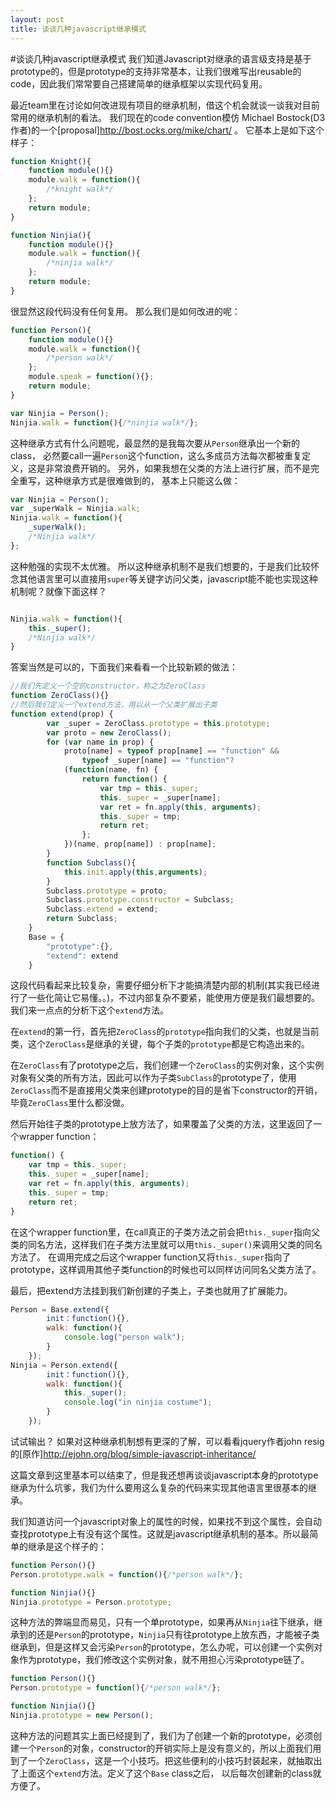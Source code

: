 ```yaml
---
layout: post
title: 谈谈几种javascript继承模式
---
```

#谈谈几种javascript继承模式
我们知道Javascript对继承的语言级支持是基于prototype的，但是prototype的支持非常基本，让我们很难写出reusable的code，因此我们常常要自己搭建简单的继承框架以实现代码复用。

最近team里在讨论如何改进现有项目的继承机制，借这个机会就谈一谈我对目前常用的继承机制的看法。
我们现在的code convention模仿 Michael Bostock(D3作者)的一个[proposal]http://bost.ocks.org/mike/chart/ 。
它基本上是如下这个样子：

```javascript
function Knight(){
    function module(){}
    module.walk = function(){
        /*knight walk*/
    };
    return module;
}

function Ninjia(){
    function module(){}
    module.walk = function(){
        /*ninjia walk*/
    };
    return module;
}

```

很显然这段代码没有任何复用。
那么我们是如何改进的呢：

```javascript
function Person(){
    function module(){}
    module.walk = function(){
        /*person walk*/
    };
    module.speak = function(){};
    return module;
}

var Ninjia = Person();
Ninjia.walk = function(){/*ninjia walk*/};
```

这种继承方式有什么问题呢，最显然的是我每次要从`Person`继承出一个新的class，
必然要call一遍`Person`这个function，这么多成员方法每次都被重复定义，这是非常浪费开销的。
另外，如果我想在父类的方法上进行扩展，而不是完全重写，这种继承方式是很难做到的，
基本上只能这么做：

```javascript
var Ninjia = Person();
var _superWalk = Ninjia.walk;
Ninjia.walk = function(){
    _superWalk();
    /*Ninjia walk*/
};
```

这种勉强的实现不太优雅。
所以这种继承机制不是我们想要的，于是我们比较怀念其他语言里可以直接用`super`等关键字访问父类，javascript能不能也实现这种机制呢？就像下面这样？

```javascript

Ninjia.walk = function(){
    this._super();
    /*Ninjia walk*/
}
```
答案当然是可以的，下面我们来看看一个比较新颖的做法：

```javascript
//我们先定义一个空的constructor，称之为ZeroClass
function ZeroClass(){}
//然后我们定义一个extend方法，用以从一个父类扩展出子类
function extend(prop) {
        var _super = ZeroClass.prototype = this.prototype;
        var proto = new ZeroClass();
        for (var name in prop) {
            proto[name] = typeof prop[name] == "function" && 
                typeof _super[name] == "function"? 
            (function(name, fn) {
                return function() {
                    var tmp = this._super;
                    this._super = _super[name];
                    var ret = fn.apply(this, arguments);
                    this._super = tmp;
                    return ret;
                };
            })(name, prop[name]) : prop[name];
        }
        function Subclass(){
            this.init.apply(this,arguments);
        }
        Subclass.prototype = proto;
        Subclass.prototype.constructor = Subclass;
        Subclass.extend = extend;
        return Subclass;
    }
    Base = {
        "prototype":{},
        "extend": extend
    }

```

这段代码看起来比较复杂，需要仔细分析下才能搞清楚内部的机制(其实我已经进行了一些化简让它易懂。。)，不过内部复杂不要紧，能使用方便是我们最想要的。我们来一点点的分析下这个`extend`方法。

在`extend`的第一行，首先把`ZeroClass`的`prototype`指向我们的父类，也就是当前类，这个`ZeroClass`是继承的关键，每个子类的`prototype`都是它构造出来的。

在`ZeroClass`有了prototype之后，我们创建一个`ZeroClass`的实例对象，这个实例对象有父类的所有方法，因此可以作为子类`SubClass`的prototype了，使用`ZeroClass`而不是直接用父类来创建prototype的目的是省下constructor的开销，毕竟`ZeroClass`里什么都没做。

然后开始往子类的prototype上放方法了，如果覆盖了父类的方法，这里返回了一个wrapper function：

```javascript
function() {
    var tmp = this._super;
    this._super = _super[name];
    var ret = fn.apply(this, arguments);
    this._super = tmp;
    return ret;
}
```

在这个wrapper function里，在call真正的子类方法之前会把`this._super`指向父类的同名方法，这样我们在子类方法里就可以用`this._super()`来调用父类的同名方法了。
在调用完成之后这个wrapper function又将`this._super`指向了prototype，这样调用其他子类function的时候也可以同样访问同名父类方法了。

最后，把extend方法挂到我们新创建的子类上，子类也就用了扩展能力。

```javascript
Person = Base.extend({
        init：function(){},
        walk: function(){
            console.log("person walk");
        }
    });
Ninjia = Person.extend({
        init：function(){},
        walk: function(){
            this._super();
            console.log("in ninjia costume");
        }
    });
```

试试输出？
如果对这种继承机制想有更深的了解，可以看看jquery作者john resig的[原作]http://ejohn.org/blog/simple-javascript-inheritance/

这篇文章到这里基本可以结束了，但是我还想再谈谈javascript本身的prototype继承为什么坑爹，我们为什么要用这么复杂的代码来实现其他语言里很基本的继承。

我们知道访问一个javascript对象上的属性的时候，如果找不到这个属性，会自动查找prototype上有没有这个属性。这就是javascript继承机制的基本。所以最简单的继承是这个样子的：

```javascript
function Person(){}
Person.prototype.walk = function(){/*person walk*/};

function Ninjia(){}
Ninjia.prototype = Person.prototype;
```
这种方法的弊端显而易见，只有一个单prototype，如果再从`Ninjia`往下继承，继承到的还是`Person`的prototype，`Ninjia`只有往prototype上放东西，才能被子类继承到，但是这样又会污染`Person`的prototype，怎么办呢，可以创建一个实例对象作为prototype，我们修改这个实例对象，就不用担心污染prototype链了。

```javascript
function Person(){}
Person.prototype = function(){/*person walk*/};

function Ninjia(){}
Ninjia.prototype = new Person();
```

这种方法的问题其实上面已经提到了，我们为了创建一个新的prototype，必须创建一个`Person`的对象，constructor的开销实际上是没有意义的，所以上面我们用到了一个`ZeroClass`，这是一个小技巧。把这些便利的小技巧封装起来，就抽取出了上面这个`extend`方法。定义了这个`Base` class之后， 以后每次创建新的class就方便了。